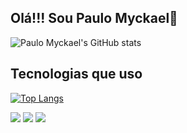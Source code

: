 ## Olá!!! Sou Paulo Myckael👋

![Paulo Myckael's GitHub stats](https://github-readme-stats.vercel.app/api?username=paulomyckael&show_icons=true&theme=dark)


## Tecnologias que uso

[![Top Langs](https://github-readme-stats.vercel.app/api/top-langs/?username=paulomyckael)](https://github.com/paulomyckael/github-readme-stats)

![](https://img.shields.io/badge/HTML5-E34F26?style=for-the-badge&logo=html5&logoColor=white)
![](https://img.shields.io/badge/CSS3-1572B6?style=for-the-badge&logo=css3&logoColor=white)
![](https://img.shields.io/badge/JavaScript-F7DF1E?style=for-the-badge&logo=javascript&logoColor=black)
